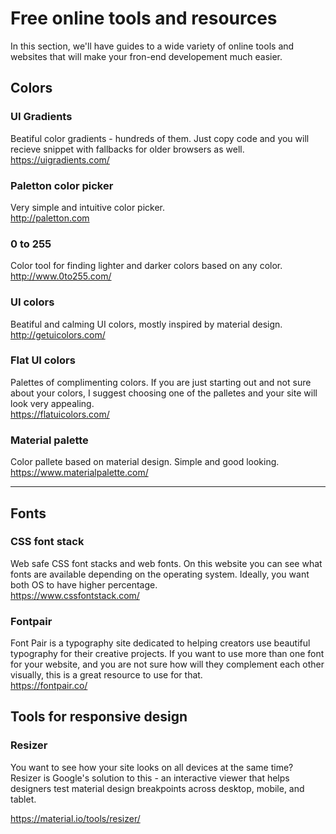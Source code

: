 
Free online tools and resources
==============================

In this section, we'll have guides to a wide variety of online tools and websites that will make your fron-end developement much easier.

## **Colors**

### UI Gradients

Beatiful color gradients - hundreds of them. Just copy code and you will recieve snippet with fallbacks for older browsers as well.  
https://uigradients.com/

### Paletton color picker

Very simple and intuitive color picker.  
http://paletton.com

### 0 to 255
Color tool for finding lighter and darker colors based on any color.  
http://www.0to255.com/

### UI colors

Beatiful and calming UI colors, mostly inspired by material design.   
http://getuicolors.com/

###  Flat UI colors

Palettes of complimenting colors. If you are just starting out and not sure about your colors, I suggest choosing one of the palletes and your site will look very appealing.  
https://flatuicolors.com/

### Material palette

Color pallete based on material design. Simple and good looking.  
https://www.materialpalette.com/

---

## **Fonts**

### CSS font stack

Web safe CSS font stacks and web fonts. On this website you can see what fonts are available depending on the operating system. Ideally, you want both OS to have higher percentage.  
https://www.cssfontstack.com/

### Fontpair 

Font Pair is a typography site dedicated to helping creators use beautiful typography for their creative projects. If you want to use more than one font for your website, and you are not sure how will they complement each other visually, this is a great resource to use for that.  
https://fontpair.co/


## Tools for responsive design

### Resizer

You want to see how your site looks on all devices at the same time? Resizer is Google's solution to this - an interactive viewer that helps designers test material design breakpoints across desktop, mobile, and tablet.  

https://material.io/tools/resizer/

